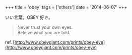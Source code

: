 +++
title = 'obey'
tags = ['others']
date = '2014-06-07'
+++

いい言葉。OBEY 好き。

<!--more-->

> Never trust your own eyes.  
> Beleive what you are told.

ref. [http://www.obeygiant.com/prints/obey-eye](http://www.obeygiant.com/prints/obey-eye)
